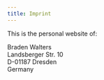 ```yaml
---
title: Imprint
---
```


This is the personal website of:

Braden Walters  
Landsberger Str. 10  
D-01187 Dresden  
Germany
